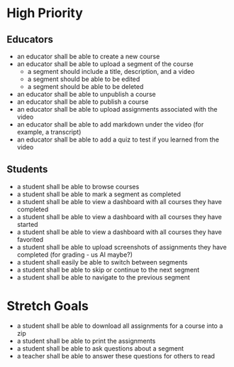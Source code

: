 # High Priority

## Educators

- an educator shall be able to create a new course
- an educator shall be able to upload a segment of the course
  - a segment should include a title, description, and a video
  - a segment should be able to be edited
  - a segment should be able to be deleted
- an educator shall be able to unpublish a course
- an educator shall be able to publish a course
- an educator shall be able to upload assignments associated with the video
- an educator shall be able to add markdown under the video (for example, a transcript)
- an educator shall be able to add a quiz to test if you learned from the video

## Students

- a student shall be able to browse courses
- a student shall be able to mark a segment as completed
- a student shall be able to view a dashboard with all courses they have completed
- a student shall be able to view a dashboard with all courses they have started
- a student shall be able to view a dashboard with all courses they have favorited
- a student shall be able to upload screenshots of assignments they have completed (for grading - us AI maybe?)
- a student shall easily be able to switch between segments
- a student shall be able to skip or continue to the next segment
- a student shall be able to navigate to the previous segment

# Stretch Goals

- a student shall be able to download all assignments for a course into a zip
- a student shall be able to print the assignments
- a student shall be able to ask questions about a segment
- a teacher shall be able to answer these questions for others to read
